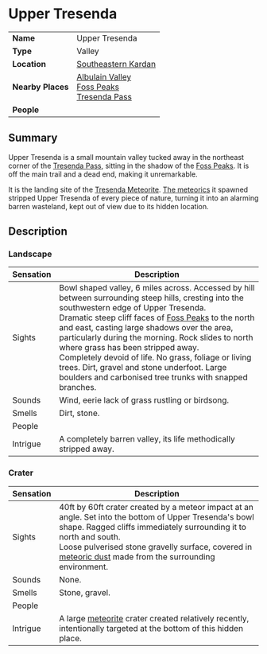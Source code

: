 # Upper Tresenda

|||
| --- | --- |
| **Name** | Upper Tresenda | place.4
| **Type** | Valley |
| **Location** | [Southeastern Kardan](../../regions/southeastern-kardan.md) |
| **Nearby Places** | [Albulain Valley](albulain-valley.md)<br>[Foss Peaks](../mountains/foss-peaks.md)<br>[Tresenda Pass](../../roads/tresenda-pass.md) |
| **People** | |

## Summary

Upper Tresenda is a small mountain valley tucked away in the northeast corner of the [Tresenda Pass](../../roads/tresenda-pass.md), sitting in the shadow of the [Foss Peaks](../mountains/foss-peaks.md). It is off the main trail and a dead end, making it unremarkable.

It is the landing site of the [Tresenda Meteorite](../../../items/meteoric/meteorites/tresenda-meteorite.md). [The meteorics](../../../lineages/the-meteorics.md) it spawned stripped Upper Tresenda of every piece of nature, turning it into an alarming barren wasteland, kept out of view due to its hidden location.

## Description

### Landscape

| Sensation | Description |
| ---- | --- |
| Sights | Bowl shaped valley, 6 miles across. Accessed by hill between surrounding steep hills, cresting into the southwestern edge of Upper Tresenda.<br>Dramatic steep cliff faces of [Foss Peaks](../mountains/foss-peaks.md) to the north and east, casting large shadows over the area, particularly during the morning. Rock slides to north where grass has been stripped away.<br>Completely devoid of life. No grass, foliage or living trees. Dirt, gravel and stone underfoot. Large boulders and carbonised tree trunks with snapped branches. |
| Sounds | Wind, eerie lack of grass rustling or birdsong. |
| Smells | Dirt, stone. |
| People | |
| Intrigue | A completely barren valley, its life methodically stripped away. |

### Crater

| Sensation | Description |
| ---- | --- |
| Sights | 40ft by 60ft crater created by a meteor impact at an angle. Set into the bottom of Upper Tresenda's bowl shape. Ragged cliffs immediately surrounding it to north and south.<br>Loose pulverised stone gravelly surface, covered in [meteoric dust](../../../items/meteoric/meteoric-dust.md) made from the surrounding environment. |
| Sounds | None. |
| Smells | Stone, gravel. |
| People | |
| Intrigue | A large [meteorite](../../../items/meteoric/meteorite.md) crater created relatively recently, intentionally targeted at the bottom of this hidden place. |
